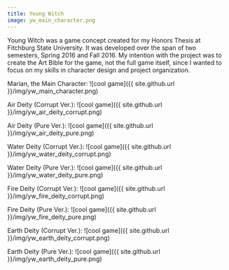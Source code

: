 ```yaml
---
title: Young Witch
image: yw_main_character.png
---
```


Young Witch was a game concept created for my Honors Thesis at Fitchburg State University. It was developed over the span of two semesters, Spring 2016 and Fall 2016. My intention with the project was to create the Art Bible for the game, not the full game itself, since I wanted to focus on my skills in character design and project organization.

Marian, the Main Character: ![cool game]({{ site.github.url }}/img/yw_main_character.png)

Air Deity (Corrupt Ver.): ![cool game]({{ site.github.url }}/img/yw_air_deity_corrupt.png)

Air Deity (Pure Ver.): ![cool game]({{ site.github.url }}/img/yw_air_deity_pure.png)

Water Deity (Corrupt Ver.): ![cool game]({{ site.github.url }}/img/yw_water_deity_corrupt.png)

Water Deity (Pure Ver.): ![cool game]({{ site.github.url }}/img/yw_water_deity_pure.png)

Fire Deity (Corrupt Ver.): ![cool game]({{ site.github.url }}/img/yw_fire_deity_corrupt.png)

Fire Deity (Pure Ver.): ![cool game]({{ site.github.url }}/img/yw_fire_deity_pure.png)

Earth Deity (Corrupt Ver.): ![cool game]({{ site.github.url }}/img/yw_earth_deity_corrupt.png)

Earth Deity (Pure Ver.): ![cool game]({{ site.github.url }}/img/yw_earth_deity_pure.png)

